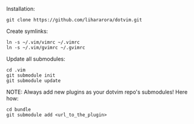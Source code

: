 Installation:

	git clone https://github.com/lihararora/dotvim.git

Create symlinks:

	ln -s ~/.vim/vimrc ~/.vimrc
	ln -s ~/.vim/gvimrc ~/.gvimrc

Update all submodules:

	cd .vim
	git submodule init
	git submodule update

NOTE: Always add new plugins as your dotvim repo's submodules! Here how:
	
	cd bundle
	git submodule add <url_to_the_plugin>
